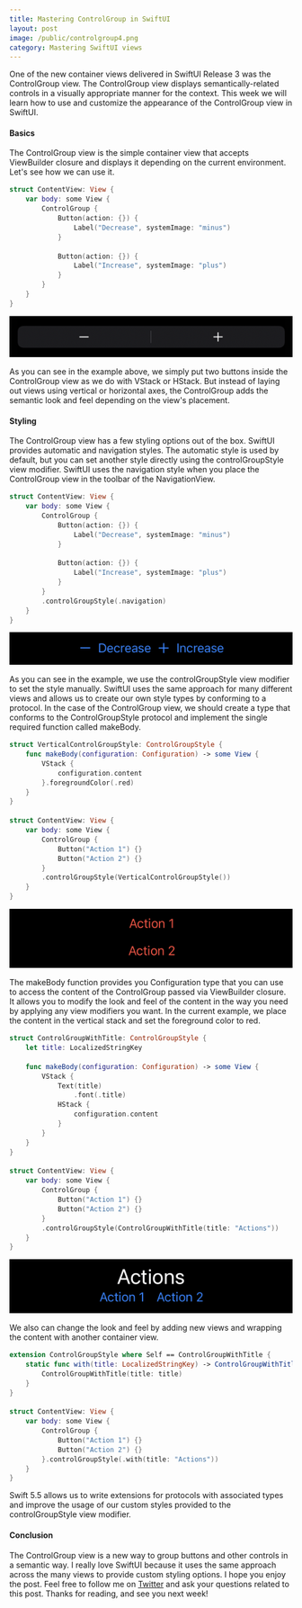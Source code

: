 ```yaml
---
title: Mastering ControlGroup in SwiftUI
layout: post
image: /public/controlgroup4.png
category: Mastering SwiftUI views
---
```


One of the new container views delivered in SwiftUI Release 3 was the ControlGroup view. The ControlGroup view displays semantically-related controls in a visually appropriate manner for the context. This week we will learn how to use and customize the appearance of the ControlGroup view in SwiftUI.

#### Basics
The ControlGroup view is the simple container view that accepts ViewBuilder closure and displays it depending on the current environment. Let's see how we can use it.

```swift
struct ContentView: View {
    var body: some View {
        ControlGroup {
            Button(action: {}) {
                Label("Decrease", systemImage: "minus")
            }

            Button(action: {}) {
                Label("Increase", systemImage: "plus")
            }
        }
    }
}
```
![controlgroup](/public/controlgroup1.png)

As you can see in the example above, we simply put two buttons inside the ControlGroup view as we do with VStack or HStack. But instead of laying out views using vertical or horizontal axes, the ControlGroup adds the semantic look and feel depending on the view's placement.

#### Styling
The ControlGroup view has a few styling options out of the box. SwiftUI provides automatic and navigation styles. The automatic style is used by default, but you can set another style directly using the controlGroupStyle view modifier. SwiftUI uses the navigation style when you place the ControlGroup view in the toolbar of the NavigationView.

```swift
struct ContentView: View {
    var body: some View {
        ControlGroup {
            Button(action: {}) {
                Label("Decrease", systemImage: "minus")
            }

            Button(action: {}) {
                Label("Increase", systemImage: "plus")
            }
        }
        .controlGroupStyle(.navigation)
    }
}
```
![navigation-styled-controlgroup](/public/controlgroup2.png)

As you can see in the example, we use the controlGroupStyle view modifier to set the style manually. SwiftUI uses the same approach for many different views and allows us to create our own style types by conforming to a protocol. In the case of the ControlGroup view, we should create a type that conforms to the ControlGroupStyle protocol and implement the single required function called makeBody. 

```swift
struct VerticalControlGroupStyle: ControlGroupStyle {
    func makeBody(configuration: Configuration) -> some View {
        VStack {
            configuration.content
        }.foregroundColor(.red)
    }
}

struct ContentView: View {
    var body: some View {
        ControlGroup {
            Button("Action 1") {}
            Button("Action 2") {}
        }
        .controlGroupStyle(VerticalControlGroupStyle())
    }
}
```
![custom-styled-controlgroup](/public/controlgroup3.png)

The makeBody function provides you Configuration type that you can use to access the content of the ControlGroup passed via ViewBuilder closure. It allows you to modify the look and feel of the content in the way you need by applying any view modifiers you want. In the current example, we place the content in the vertical stack and set the foreground color to red.

```swift
struct ControlGroupWithTitle: ControlGroupStyle {
    let title: LocalizedStringKey

    func makeBody(configuration: Configuration) -> some View {
        VStack {
            Text(title)
                .font(.title)
            HStack {
                configuration.content
            }
        }
    }
}

struct ContentView: View {
    var body: some View {
        ControlGroup {
            Button("Action 1") {}
            Button("Action 2") {}
        }
        .controlGroupStyle(ControlGroupWithTitle(title: "Actions"))
    }
}
```

![custom-styled-controlgroup](/public/controlgroup4.png)

We also can change the look and feel by adding new views and wrapping the content with another container view.

```swift
extension ControlGroupStyle where Self == ControlGroupWithTitle {
    static func with(title: LocalizedStringKey) -> ControlGroupWithTitle {
        ControlGroupWithTitle(title: title)
    }
}

struct ContentView: View {
    var body: some View {
        ControlGroup {
            Button("Action 1") {}
            Button("Action 2") {}
        }.controlGroupStyle(.with(title: "Actions"))
    }
}
```

Swift 5.5 allows us to write extensions for protocols with associated types and improve the usage of our custom styles provided to the controlGroupStyle view modifier.

#### Conclusion
The ControlGroup view is a new way to group buttons and other controls in a semantic way. I really love SwiftUI because it uses the same approach across the many views to provide custom styling options. I hope you enjoy the post. Feel free to follow me on [Twitter](https://twitter.com/mecid) and ask your questions related to this post. Thanks for reading, and see you next week!

